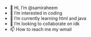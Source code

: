 - 👋 Hi, I’m @samiraheem
- 👀 I’m interested in coding
- 🌱 I’m currently learning html and java
- 💞️ I’m looking to collaborate on idk
- 📫 How to reach me my wmail

<!---
samiraheem/samiraheem is a ✨ special ✨ repository because its `README.md` (this file) appears on your GitHub profile.
You can click the Preview link to take a look at your changes.
--->
